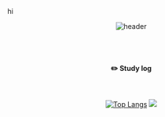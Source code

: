 hi
<div align="center"> 

![header](https://capsule-render.vercel.app/api?type=cylinder&color=000000&height=80&section=header&text=kingjinyong's%20Github&fontColor=ffffff&fontSize=35&animation=fadeIn&fontAlignY=55&desc=%20&descAlignY=62&descAlign=62)

 <br/>
 <br/>
 
#### :pencil2: Study log
 
  <br/>
  
[![Top Langs](https://github-readme-stats.vercel.app/api/top-langs/?username=kingjinyong&layout=compact)](https://github.com/anuraghazra/github-readme-stats)
<img src="https://github-readme-stats.vercel.app/api?username=kingjinyong&show_icons=true&theme=gotham">
  
</div>
